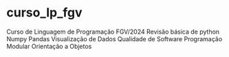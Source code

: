 # curso_lp_fgv
Curso de Linguagem de Programação FGV/2024
Revisão básica de python
Numpy
Pandas
Visualização de Dados
Qualidade de Software
Programação Modular
Orientação a Objetos
